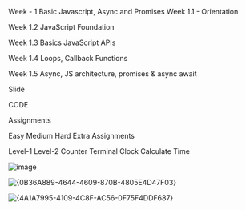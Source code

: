 

Week - 1 Basic Javascript, Async and Promises
Week 1.1 - Orientation

Week 1.2 JavaScript Foundation

Week 1.3 Basics JavaScript APIs

Week 1.4 Loops, Callback Functions

Week 1.5 Async, JS architecture, promises & async await

Slide

CODE

Assignments

Easy
Medium
Hard
Extra Assignments

Level-1
Level-2
Counter
Terminal Clock
Calculate Time

![image](https://github.com/user-attachments/assets/7d4b3db3-cc87-448e-ba2c-037a4b604281)

![{0B36A889-4644-4609-870B-4805E4D47F03}](https://github.com/user-attachments/assets/cca10aaf-dc2f-4a96-bb8a-b4a6163c6ea0)

![{4A1A7995-4109-4C8F-AC56-0F75F4DDF687}](https://github.com/user-attachments/assets/60640e4d-b3d7-46a8-8e8d-b147a20b3e5c)
